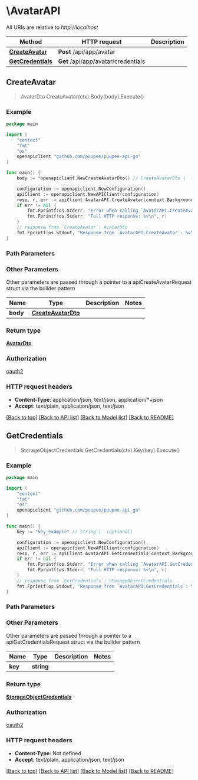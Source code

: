 # \AvatarAPI

All URIs are relative to *http://localhost*

Method | HTTP request | Description
------------- | ------------- | -------------
[**CreateAvatar**](AvatarAPI.md#CreateAvatar) | **Post** /api/app/avatar | 
[**GetCredentials**](AvatarAPI.md#GetCredentials) | **Get** /api/app/avatar/credentials | 



## CreateAvatar

> AvatarDto CreateAvatar(ctx).Body(body).Execute()



### Example

```go
package main

import (
	"context"
	"fmt"
	"os"
	openapiclient "github.com/puupee/puupee-api-go"
)

func main() {
	body := *openapiclient.NewCreateAvatarDto() // CreateAvatarDto |  (optional)

	configuration := openapiclient.NewConfiguration()
	apiClient := openapiclient.NewAPIClient(configuration)
	resp, r, err := apiClient.AvatarAPI.CreateAvatar(context.Background()).Body(body).Execute()
	if err != nil {
		fmt.Fprintf(os.Stderr, "Error when calling `AvatarAPI.CreateAvatar``: %v\n", err)
		fmt.Fprintf(os.Stderr, "Full HTTP response: %v\n", r)
	}
	// response from `CreateAvatar`: AvatarDto
	fmt.Fprintf(os.Stdout, "Response from `AvatarAPI.CreateAvatar`: %v\n", resp)
}
```

### Path Parameters



### Other Parameters

Other parameters are passed through a pointer to a apiCreateAvatarRequest struct via the builder pattern


Name | Type | Description  | Notes
------------- | ------------- | ------------- | -------------
 **body** | [**CreateAvatarDto**](CreateAvatarDto.md) |  | 

### Return type

[**AvatarDto**](AvatarDto.md)

### Authorization

[oauth2](../README.md#oauth2)

### HTTP request headers

- **Content-Type**: application/json, text/json, application/*+json
- **Accept**: text/plain, application/json, text/json

[[Back to top]](#) [[Back to API list]](../README.md#documentation-for-api-endpoints)
[[Back to Model list]](../README.md#documentation-for-models)
[[Back to README]](../README.md)


## GetCredentials

> StorageObjectCredentials GetCredentials(ctx).Key(key).Execute()



### Example

```go
package main

import (
	"context"
	"fmt"
	"os"
	openapiclient "github.com/puupee/puupee-api-go"
)

func main() {
	key := "key_example" // string |  (optional)

	configuration := openapiclient.NewConfiguration()
	apiClient := openapiclient.NewAPIClient(configuration)
	resp, r, err := apiClient.AvatarAPI.GetCredentials(context.Background()).Key(key).Execute()
	if err != nil {
		fmt.Fprintf(os.Stderr, "Error when calling `AvatarAPI.GetCredentials``: %v\n", err)
		fmt.Fprintf(os.Stderr, "Full HTTP response: %v\n", r)
	}
	// response from `GetCredentials`: StorageObjectCredentials
	fmt.Fprintf(os.Stdout, "Response from `AvatarAPI.GetCredentials`: %v\n", resp)
}
```

### Path Parameters



### Other Parameters

Other parameters are passed through a pointer to a apiGetCredentialsRequest struct via the builder pattern


Name | Type | Description  | Notes
------------- | ------------- | ------------- | -------------
 **key** | **string** |  | 

### Return type

[**StorageObjectCredentials**](StorageObjectCredentials.md)

### Authorization

[oauth2](../README.md#oauth2)

### HTTP request headers

- **Content-Type**: Not defined
- **Accept**: text/plain, application/json, text/json

[[Back to top]](#) [[Back to API list]](../README.md#documentation-for-api-endpoints)
[[Back to Model list]](../README.md#documentation-for-models)
[[Back to README]](../README.md)

